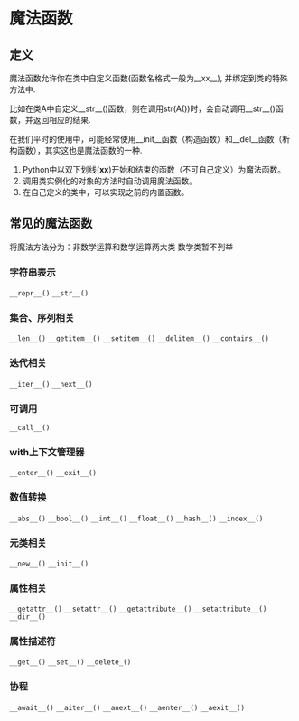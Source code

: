 # 魔法函数

## 定义
魔法函数允许你在类中自定义函数(函数名格式一般为__xx__), 并绑定到类的特殊方法中.

比如在类A中自定义__str__()函数，则在调用str(A())时，会自动调用__str__()函数，并返回相应的结果.

在我们平时的使用中，可能经常使用__init__函数（构造函数）和__del__函数（析构函数），其实这也是魔法函数的一种.

1. Python中以双下划线(__xx__)开始和结束的函数（不可自己定义）为魔法函数。
2. 调用类实例化的对象的方法时自动调用魔法函数。
3. 在自己定义的类中，可以实现之前的内置函数。

## 常见的魔法函数
将魔法方法分为：非数学运算和数学运算两大类 数学类暂不列举

### 字符串表示
`__repr__()`
`__str__()`

### 集合、序列相关
`__len__()`
`__getitem__()`
`__setitem__()`
`__delitem__()`
`__contains__()`

### 迭代相关
`__iter__()`
`__next__()`

### 可调用
`__call__()`

### with上下文管理器
`__enter__()`
`__exit__()`

### 数值转换
`__abs__()`
`__bool__()`
`__int__()`
`__float__()`
`__hash__()`
`__index__()`

### 元类相关
`__new__()`
`__init__()`

### 属性相关
`__getattr__()`
`__setattr__()`
`__getattribute__()`
`__setattribute__()`
`__dir__()`

### 属性描述符
`__get__()`
`__set__()`
`__delete_()`

### 协程
`__await__()`
`__aiter__()`
`__anext__()`
`__aenter__()`
`__aexit__()`




